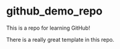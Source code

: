 # github_demo_repo
This is a repo for learning GitHub!

There is a really great template in this repo.